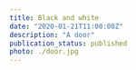 ```yaml
---
title: Black and white
date: "2020-01-21T11:00:00Z"
description: "A door"
publication_status: published
photo: ./door.jpg
---
```


